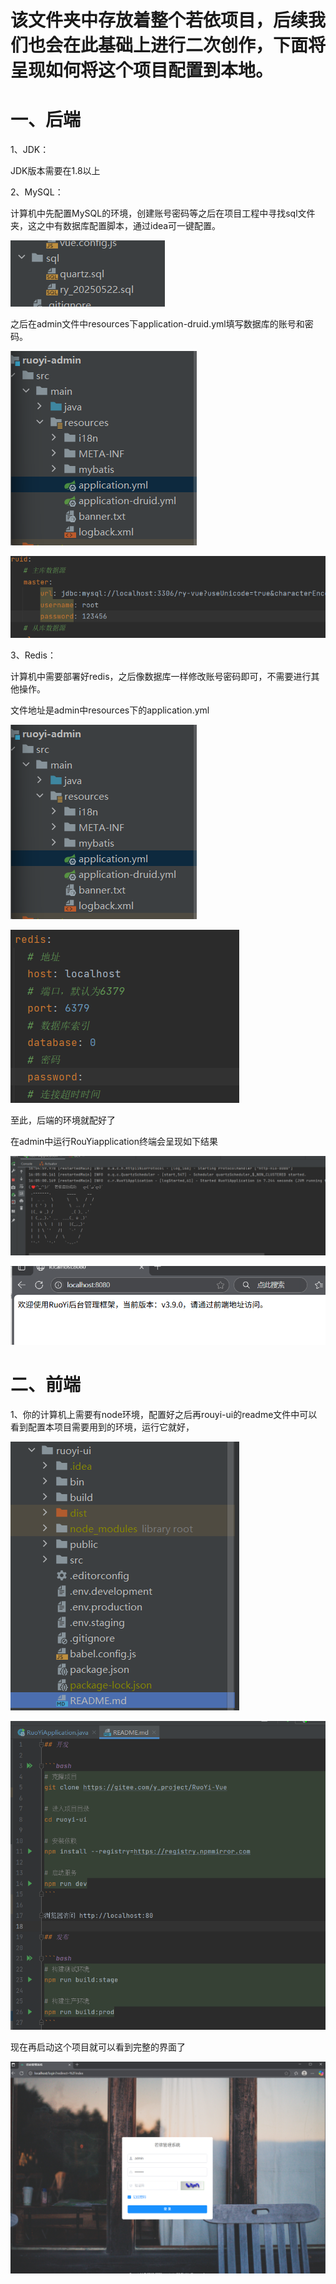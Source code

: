 # 该文件夹中存放着整个若依项目，后续我们也会在此基础上进行二次创作，下面将呈现如何将这个项目配置到本地。

# **一、后端**

1、JDK：

JDK版本需要在1.8以上

2、MySQL：

计算机中先配置MySQL的环境，创建账号密码等之后在项目工程中寻找sql文件夹，这之中有数据库配置脚本，通过idea可一键配置。

![second](images/second.png)

之后在admin文件中resources下application-druid.yml填写数据库的账号和密码。

![first](images/first.png)

![ninth](images/ninth.png)



3、Redis：

计算机中需要部署好redis，之后像数据库一样修改账号密码即可，不需要进行其他操作。

文件地址是admin中resources下的application.yml

![first](images/first.png)

![third](images/third.png)

至此，后端的环境就配好了

在admin中运行RouYiapplication终端会呈现如下结果

![fourth](images/fourth.png)

![fifth](images/fifth.png)

# 二、前端

1、你的计算机上需要有node环境，配置好之后再rouyi-ui的readme文件中可以看到配置本项目需要用到的环境，运行它就好，

![sixth](images/sixth.png)

![seventh](images/seventh.png)

现在再启动这个项目就可以看到完整的界面了

![eighth](images/eighth.png)
